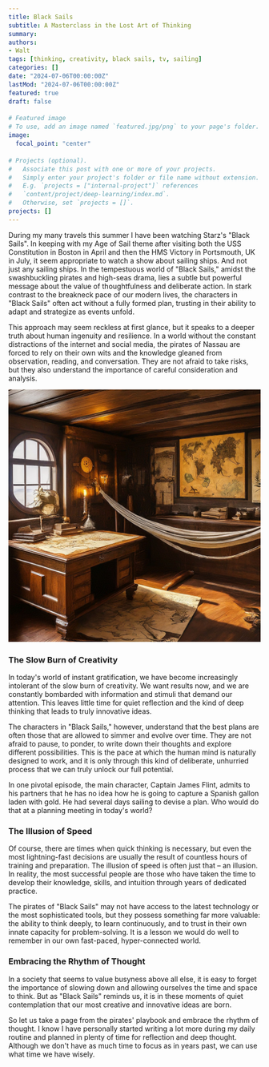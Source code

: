```yaml
---
title: Black Sails
subtitle: A Masterclass in the Lost Art of Thinking
summary: 
authors:
- Walt
tags: [thinking, creativity, black sails, tv, sailing]
categories: []
date: "2024-07-06T00:00:00Z"
lastMod: "2024-07-06T00:00:00Z"
featured: true
draft: false

# Featured image
# To use, add an image named `featured.jpg/png` to your page's folder. 
image:
  focal_point: "center"

# Projects (optional).
#   Associate this post with one or more of your projects.
#   Simply enter your project's folder or file name without extension.
#   E.g. `projects = ["internal-project"]` references 
#   `content/project/deep-learning/index.md`.
#   Otherwise, set `projects = []`.
projects: []
---
```


During my many travels this summer I have been watching Starz's "Black Sails". In keeping with my Age of Sail theme after visiting both the USS Constitution in Boston in April and then the HMS Victory in Portsmouth, UK in July, it seem appropriate to watch a show about sailing ships. And not just any sailing ships. In the tempestuous world of "Black Sails," amidst the swashbuckling pirates and high-seas drama, lies a subtle but powerful message about the value of thoughtfulness and deliberate action. In stark contrast to the breakneck pace of our modern lives, the characters in "Black Sails" often act without a fully formed plan, trusting in their ability to adapt and strategize as events unfold.

This approach may seem reckless at first glance, but it speaks to a deeper truth about human ingenuity and resilience. In a world without the constant distractions of the internet and social media, the pirates of Nassau are forced to rely on their own wits and the knowledge gleaned from observation, reading, and conversation. They are not afraid to take risks, but they also understand the importance of careful consideration and analysis.

![](./Gemini_Generated_Image_m32hvfm32hvfm32h.jpg)

### The Slow Burn of Creativity

In today's world of instant gratification, we have become increasingly intolerant of the slow burn of creativity. We want results now, and we are constantly bombarded with information and stimuli that demand our attention. This leaves little time for quiet reflection and the kind of deep thinking that leads to truly innovative ideas.

The characters in "Black Sails," however, understand that the best plans are often those that are allowed to simmer and evolve over time. They are not afraid to pause, to ponder, to write down their thoughts and explore different possibilities. This is the pace at which the human mind is naturally designed to work, and it is only through this kind of deliberate, unhurried process that we can truly unlock our full potential.

In one pivotal episode, the main character, Captain James Flint, admits to his partners that he has no idea how he is going to capture a Spanish gallon laden with gold. He had several days sailing to devise a plan. Who would do that at a planning meeting in today's world?

### The Illusion of Speed

Of course, there are times when quick thinking is necessary, but even the most lightning-fast decisions are usually the result of countless hours of training and preparation. The illusion of speed is often just that – an illusion. In reality, the most successful people are those who have taken the time to develop their knowledge, skills, and intuition through years of dedicated practice.

The pirates of "Black Sails" may not have access to the latest technology or the most sophisticated tools, but they possess something far more valuable: the ability to think deeply, to learn continuously, and to trust in their own innate capacity for problem-solving. It is a lesson we would do well to remember in our own fast-paced, hyper-connected world.

### Embracing the Rhythm of Thought

In a society that seems to value busyness above all else, it is easy to forget the importance of slowing down and allowing ourselves the time and space to think. But as "Black Sails" reminds us, it is in these moments of quiet contemplation that our most creative and innovative ideas are born.

So let us take a page from the pirates' playbook and embrace the rhythm of thought. I know I have personally started writing a lot more during my daily routine and planned in plenty of time for reflection and deep thought. Although we don't have as much time to focus as in years past, we can use what time we have wisely.
